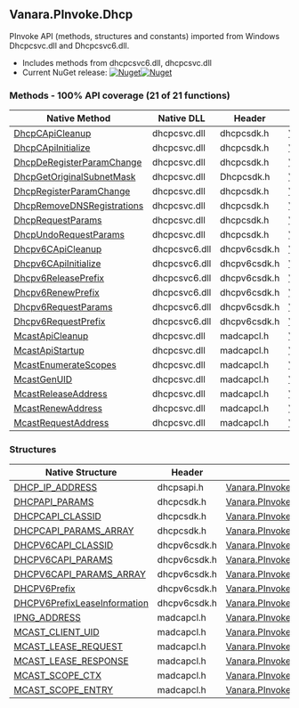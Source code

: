 ## Vanara.PInvoke.Dhcp  
PInvoke API (methods, structures and constants) imported from Windows Dhcpcsvc.dll and Dhcpcsvc6.dll.

- Includes methods from dhcpcsvc6.dll, dhcpcsvc.dll  
- Current NuGet release: [![Nuget](https://img.shields.io/nuget/v/Vanara.PInvoke.Dhcp?logo=nuget&style=flat-square)![Nuget](https://img.shields.io/nuget/dt/Vanara.PInvoke.Dhcp?label=%20&style=flat-square)](https://www.nuget.org/packages/Vanara.PInvoke.Dhcp)  
### Methods - 100% API coverage (21 of 21 functions)  
Native Method | Native DLL | Header | Managed Method  
--- | --- | --- | ---  
[DhcpCApiCleanup](https://www.google.com/search?num=5&q=DhcpCApiCleanup+site%3Adocs.microsoft.com) | dhcpcsvc.dll | dhcpcsdk.h | [Vanara.PInvoke.Dhcp.DhcpCApiCleanup](https://github.com/dahall/Vanara/search?l=C%23&q=DhcpCApiCleanup)  
[DhcpCApiInitialize](https://www.google.com/search?num=5&q=DhcpCApiInitialize+site%3Adocs.microsoft.com) | dhcpcsvc.dll | dhcpcsdk.h | [Vanara.PInvoke.Dhcp.DhcpCApiInitialize](https://github.com/dahall/Vanara/search?l=C%23&q=DhcpCApiInitialize)  
[DhcpDeRegisterParamChange](https://www.google.com/search?num=5&q=DhcpDeRegisterParamChange+site%3Adocs.microsoft.com) | dhcpcsvc.dll | dhcpcsdk.h | [Vanara.PInvoke.Dhcp.DhcpDeRegisterParamChange](https://github.com/dahall/Vanara/search?l=C%23&q=DhcpDeRegisterParamChange)  
[DhcpGetOriginalSubnetMask](https://www.google.com/search?num=5&q=DhcpGetOriginalSubnetMask+site%3Adocs.microsoft.com) | dhcpcsvc.dll | Dhcpcsdk.h | [Vanara.PInvoke.Dhcp.DhcpGetOriginalSubnetMask](https://github.com/dahall/Vanara/search?l=C%23&q=DhcpGetOriginalSubnetMask)  
[DhcpRegisterParamChange](https://www.google.com/search?num=5&q=DhcpRegisterParamChange+site%3Adocs.microsoft.com) | dhcpcsvc.dll | dhcpcsdk.h | [Vanara.PInvoke.Dhcp.DhcpRegisterParamChange](https://github.com/dahall/Vanara/search?l=C%23&q=DhcpRegisterParamChange)  
[DhcpRemoveDNSRegistrations](https://www.google.com/search?num=5&q=DhcpRemoveDNSRegistrations+site%3Adocs.microsoft.com) | dhcpcsvc.dll | dhcpcsdk.h | [Vanara.PInvoke.Dhcp.DhcpRemoveDNSRegistrations](https://github.com/dahall/Vanara/search?l=C%23&q=DhcpRemoveDNSRegistrations)  
[DhcpRequestParams](https://www.google.com/search?num=5&q=DhcpRequestParams+site%3Adocs.microsoft.com) | dhcpcsvc.dll | dhcpcsdk.h | [Vanara.PInvoke.Dhcp.DhcpRequestParams](https://github.com/dahall/Vanara/search?l=C%23&q=DhcpRequestParams)  
[DhcpUndoRequestParams](https://www.google.com/search?num=5&q=DhcpUndoRequestParams+site%3Adocs.microsoft.com) | dhcpcsvc.dll | dhcpcsdk.h | [Vanara.PInvoke.Dhcp.DhcpUndoRequestParams](https://github.com/dahall/Vanara/search?l=C%23&q=DhcpUndoRequestParams)  
[Dhcpv6CApiCleanup](https://www.google.com/search?num=5&q=Dhcpv6CApiCleanup+site%3Adocs.microsoft.com) | dhcpcsvc6.dll | dhcpv6csdk.h | [Vanara.PInvoke.Dhcp.Dhcpv6CApiCleanup](https://github.com/dahall/Vanara/search?l=C%23&q=Dhcpv6CApiCleanup)  
[Dhcpv6CApiInitialize](https://www.google.com/search?num=5&q=Dhcpv6CApiInitialize+site%3Adocs.microsoft.com) | dhcpcsvc6.dll | dhcpv6csdk.h | [Vanara.PInvoke.Dhcp.Dhcpv6CApiInitialize](https://github.com/dahall/Vanara/search?l=C%23&q=Dhcpv6CApiInitialize)  
[Dhcpv6ReleasePrefix](https://www.google.com/search?num=5&q=Dhcpv6ReleasePrefix+site%3Adocs.microsoft.com) | dhcpcsvc6.dll | dhcpv6csdk.h | [Vanara.PInvoke.Dhcp.Dhcpv6ReleasePrefix](https://github.com/dahall/Vanara/search?l=C%23&q=Dhcpv6ReleasePrefix)  
[Dhcpv6RenewPrefix](https://www.google.com/search?num=5&q=Dhcpv6RenewPrefix+site%3Adocs.microsoft.com) | dhcpcsvc6.dll | dhcpv6csdk.h | [Vanara.PInvoke.Dhcp.Dhcpv6RenewPrefix](https://github.com/dahall/Vanara/search?l=C%23&q=Dhcpv6RenewPrefix)  
[Dhcpv6RequestParams](https://www.google.com/search?num=5&q=Dhcpv6RequestParams+site%3Adocs.microsoft.com) | dhcpcsvc6.dll | dhcpv6csdk.h | [Vanara.PInvoke.Dhcp.Dhcpv6RequestParams](https://github.com/dahall/Vanara/search?l=C%23&q=Dhcpv6RequestParams)  
[Dhcpv6RequestPrefix](https://www.google.com/search?num=5&q=Dhcpv6RequestPrefix+site%3Adocs.microsoft.com) | dhcpcsvc6.dll | dhcpv6csdk.h | [Vanara.PInvoke.Dhcp.Dhcpv6RequestPrefix](https://github.com/dahall/Vanara/search?l=C%23&q=Dhcpv6RequestPrefix)  
[McastApiCleanup](https://www.google.com/search?num=5&q=McastApiCleanup+site%3Adocs.microsoft.com) | dhcpcsvc.dll | madcapcl.h | [Vanara.PInvoke.MADCAP.McastApiCleanup](https://github.com/dahall/Vanara/search?l=C%23&q=McastApiCleanup)  
[McastApiStartup](https://www.google.com/search?num=5&q=McastApiStartup+site%3Adocs.microsoft.com) | dhcpcsvc.dll | madcapcl.h | [Vanara.PInvoke.MADCAP.McastApiStartup](https://github.com/dahall/Vanara/search?l=C%23&q=McastApiStartup)  
[McastEnumerateScopes](https://www.google.com/search?num=5&q=McastEnumerateScopes+site%3Adocs.microsoft.com) | dhcpcsvc.dll | madcapcl.h | [Vanara.PInvoke.MADCAP.McastEnumerateScopes](https://github.com/dahall/Vanara/search?l=C%23&q=McastEnumerateScopes)  
[McastGenUID](https://www.google.com/search?num=5&q=McastGenUID+site%3Adocs.microsoft.com) | dhcpcsvc.dll | madcapcl.h | [Vanara.PInvoke.MADCAP.McastGenUID](https://github.com/dahall/Vanara/search?l=C%23&q=McastGenUID)  
[McastReleaseAddress](https://www.google.com/search?num=5&q=McastReleaseAddress+site%3Adocs.microsoft.com) | dhcpcsvc.dll | madcapcl.h | [Vanara.PInvoke.MADCAP.McastReleaseAddress](https://github.com/dahall/Vanara/search?l=C%23&q=McastReleaseAddress)  
[McastRenewAddress](https://www.google.com/search?num=5&q=McastRenewAddress+site%3Adocs.microsoft.com) | dhcpcsvc.dll | madcapcl.h | [Vanara.PInvoke.MADCAP.McastRenewAddress](https://github.com/dahall/Vanara/search?l=C%23&q=McastRenewAddress)  
[McastRequestAddress](https://www.google.com/search?num=5&q=McastRequestAddress+site%3Adocs.microsoft.com) | dhcpcsvc.dll | madcapcl.h | [Vanara.PInvoke.MADCAP.McastRequestAddress](https://github.com/dahall/Vanara/search?l=C%23&q=McastRequestAddress)  
### Structures  
Native Structure | Header | Managed Structure  
--- | --- | ---  
[DHCP_IP_ADDRESS](https://www.google.com/search?num=5&q=DHCP_IP_ADDRESS+site%3Adocs.microsoft.com) | dhcpsapi.h | [Vanara.PInvoke.Dhcp.DHCP_IP_ADDRESS](https://github.com/dahall/Vanara/search?l=C%23&q=DHCP_IP_ADDRESS)  
[DHCPAPI_PARAMS](https://www.google.com/search?num=5&q=DHCPAPI_PARAMS+site%3Adocs.microsoft.com) | dhcpcsdk.h | [Vanara.PInvoke.Dhcp.DHCPAPI_PARAMS](https://github.com/dahall/Vanara/search?l=C%23&q=DHCPAPI_PARAMS)  
[DHCPCAPI_CLASSID](https://www.google.com/search?num=5&q=DHCPCAPI_CLASSID+site%3Adocs.microsoft.com) | dhcpcsdk.h | [Vanara.PInvoke.Dhcp.DHCPCAPI_CLASSID](https://github.com/dahall/Vanara/search?l=C%23&q=DHCPCAPI_CLASSID)  
[DHCPCAPI_PARAMS_ARRAY](https://www.google.com/search?num=5&q=DHCPCAPI_PARAMS_ARRAY+site%3Adocs.microsoft.com) | dhcpcsdk.h | [Vanara.PInvoke.Dhcp.DHCPCAPI_PARAMS_ARRAY](https://github.com/dahall/Vanara/search?l=C%23&q=DHCPCAPI_PARAMS_ARRAY)  
[DHCPV6CAPI_CLASSID](https://www.google.com/search?num=5&q=DHCPV6CAPI_CLASSID+site%3Adocs.microsoft.com) | dhcpv6csdk.h | [Vanara.PInvoke.Dhcp.DHCPV6CAPI_CLASSID](https://github.com/dahall/Vanara/search?l=C%23&q=DHCPV6CAPI_CLASSID)  
[DHCPV6CAPI_PARAMS](https://www.google.com/search?num=5&q=DHCPV6CAPI_PARAMS+site%3Adocs.microsoft.com) | dhcpv6csdk.h | [Vanara.PInvoke.Dhcp.DHCPV6CAPI_PARAMS](https://github.com/dahall/Vanara/search?l=C%23&q=DHCPV6CAPI_PARAMS)  
[DHCPV6CAPI_PARAMS_ARRAY](https://www.google.com/search?num=5&q=DHCPV6CAPI_PARAMS_ARRAY+site%3Adocs.microsoft.com) | dhcpv6csdk.h | [Vanara.PInvoke.Dhcp.DHCPV6CAPI_PARAMS_ARRAY](https://github.com/dahall/Vanara/search?l=C%23&q=DHCPV6CAPI_PARAMS_ARRAY)  
[DHCPV6Prefix](https://www.google.com/search?num=5&q=DHCPV6Prefix+site%3Adocs.microsoft.com) | dhcpv6csdk.h | [Vanara.PInvoke.Dhcp.DHCPV6Prefix](https://github.com/dahall/Vanara/search?l=C%23&q=DHCPV6Prefix)  
[DHCPV6PrefixLeaseInformation](https://www.google.com/search?num=5&q=DHCPV6PrefixLeaseInformation+site%3Adocs.microsoft.com) | dhcpv6csdk.h | [Vanara.PInvoke.Dhcp.DHCPV6PrefixLeaseInformation](https://github.com/dahall/Vanara/search?l=C%23&q=DHCPV6PrefixLeaseInformation)  
[IPNG_ADDRESS](https://www.google.com/search?num=5&q=IPNG_ADDRESS+site%3Adocs.microsoft.com) | madcapcl.h | [Vanara.PInvoke.MADCAP.IPNG_ADDRESS](https://github.com/dahall/Vanara/search?l=C%23&q=IPNG_ADDRESS)  
[MCAST_CLIENT_UID](https://www.google.com/search?num=5&q=MCAST_CLIENT_UID+site%3Adocs.microsoft.com) | madcapcl.h | [Vanara.PInvoke.MADCAP.MCAST_CLIENT_UID](https://github.com/dahall/Vanara/search?l=C%23&q=MCAST_CLIENT_UID)  
[MCAST_LEASE_REQUEST](https://www.google.com/search?num=5&q=MCAST_LEASE_REQUEST+site%3Adocs.microsoft.com) | madcapcl.h | [Vanara.PInvoke.MADCAP.MCAST_LEASE_REQUEST](https://github.com/dahall/Vanara/search?l=C%23&q=MCAST_LEASE_REQUEST)  
[MCAST_LEASE_RESPONSE](https://www.google.com/search?num=5&q=MCAST_LEASE_RESPONSE+site%3Adocs.microsoft.com) | madcapcl.h | [Vanara.PInvoke.MADCAP.MCAST_LEASE_RESPONSE](https://github.com/dahall/Vanara/search?l=C%23&q=MCAST_LEASE_RESPONSE)  
[MCAST_SCOPE_CTX](https://www.google.com/search?num=5&q=MCAST_SCOPE_CTX+site%3Adocs.microsoft.com) | madcapcl.h | [Vanara.PInvoke.MADCAP.MCAST_SCOPE_CTX](https://github.com/dahall/Vanara/search?l=C%23&q=MCAST_SCOPE_CTX)  
[MCAST_SCOPE_ENTRY](https://www.google.com/search?num=5&q=MCAST_SCOPE_ENTRY+site%3Adocs.microsoft.com) | madcapcl.h | [Vanara.PInvoke.MADCAP.MCAST_SCOPE_ENTRY](https://github.com/dahall/Vanara/search?l=C%23&q=MCAST_SCOPE_ENTRY)  
